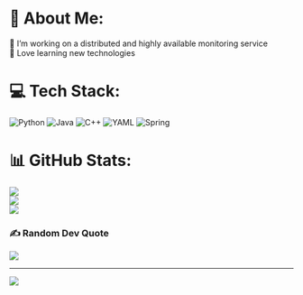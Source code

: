 # 💫 About Me:
🔭 I’m working on a distributed and highly available monitoring service<br>🌱 Love learning new technologies


# 💻 Tech Stack:
![Python](https://img.shields.io/badge/python-3670A0?style=flat&logo=python&logoColor=ffdd54) ![Java](https://img.shields.io/badge/java-%23ED8B00.svg?style=flat&logo=openjdk&logoColor=white) ![C++](https://img.shields.io/badge/c++-%2300599C.svg?style=flat&logo=c%2B%2B&logoColor=white) ![YAML](https://img.shields.io/badge/yaml-%23ffffff.svg?style=flat&logo=yaml&logoColor=151515) ![Spring](https://img.shields.io/badge/spring-%236DB33F.svg?style=flat&logo=spring&logoColor=white)
# 📊 GitHub Stats:
![](https://github-readme-stats.vercel.app/api?username=miktorius&theme=dark&hide_border=false&include_all_commits=true&count_private=false)<br/>
![](https://github-readme-streak-stats.herokuapp.com/?user=miktorius&theme=dark&hide_border=false)<br/>
![](https://github-readme-stats.vercel.app/api/top-langs/?username=miktorius&theme=dark&hide_border=false&include_all_commits=true&count_private=false&layout=compact)

### ✍️ Random Dev Quote
![](https://quotes-github-readme.vercel.app/api?type=horizontal&theme=gruvbox)

---
[![](https://visitcount.itsvg.in/api?id=miktorius&icon=0&color=2)](https://visitcount.itsvg.in)

<!-- Proudly created with GPRM ( https://gprm.itsvg.in ) -->

